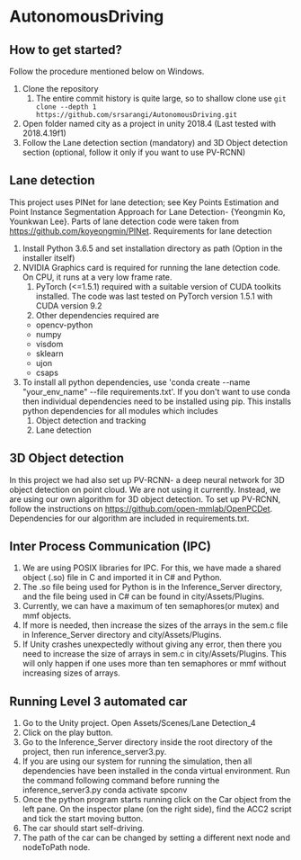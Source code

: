 # AutonomousDriving

## How to get started?

Follow the procedure mentioned below on Windows.

1. Clone the repository
   1. The entire commit history is quite large, so to shallow clone use  `git clone --depth 1 https://github.com/srsarangi/AutonomousDriving.git`
2. Open folder named city as a project in unity 2018.4 (Last tested with 2018.4.19f1)
3. Follow the Lane detection section (mandatory) and 3D Object detection section (optional, follow it only if you want to use PV-RCNN)

## Lane detection
This project uses PINet for lane detection; see Key Points Estimation and Point Instance Segmentation Approach for Lane Detection- {Yeongmin Ko, Younkwan Lee}.
Parts of lane detection code were taken from https://github.com/koyeongmin/PINet.
Requirements for lane detection
   1. Install Python 3.6.5 and set installation directory as path (Option in the installer itself)
   2. NVIDIA Graphics card is required for running the lane detection code. On CPU, it runs at a very low frame rate.
      1. PyTorch (<=1.5.1) required with a suitable version of CUDA toolkits installed. The code was last tested on PyTorch version 1.5.1 with CUDA version 9.2 
      2. Other dependencies required are
		- opencv-python
		- numpy
		- visdom
		- sklearn
		- ujon
		- csaps
5. To install all python dependencies, use 'conda create --name "your_env_name" --file requirements.txt'. If you don't want to use conda then individual dependencies need to be installed using pip. This installs python dependencies for all modules which includes
      1. Object detection and tracking
      2. Lane detection

## 3D Object detection
In this project we had also set up PV-RCNN- a deep neural network for 3D object detection on point cloud. We are not using it currently. Instead, we are using our own algorithm for 3D object detection.
To set up PV-RCNN, follow the instructions on https://github.com/open-mmlab/OpenPCDet.
Dependencies for our algorithm are included in requirements.txt.

## Inter Process Communication (IPC)
1. We are using POSIX libraries for IPC. For this, we have made a shared object (.so) file in C and imported it in C# and Python.
2. The .so file being used for Python is in the Inference_Server directory, and the file being used in C# can be found in city/Assets/Plugins.
3. Currently, we can have a maximum of ten semaphores(or mutex) and mmf objects.
4. If more is needed, then increase the sizes of the arrays in the sem.c file in Inference_Server directory and city/Assets/Plugins.
5. If Unity crashes unexpectedly without giving any error, then there you need to increase the size of arrays in sem.c in city/Assets/Plugins. This will only happen if one uses more than ten semaphores or mmf without increasing sizes of arrays.


## Running Level 3 automated car
1. Go to the Unity project. Open Assets/Scenes/Lane Detection_4
2. Click on the play button.
3. Go to the Inference_Server directory inside the root directory of the project, then run inference_server3.py.
4. If you are using our system for running the simulation, then all dependencies have been installed in the conda virtual environment. Run the command following command before running the inference_server3.py
	conda activate spconv
5. Once the python program starts running click on the Car object from the left pane. On the inspector plane (on the right side), find the ACC2 script and tick the start moving button.
6. The car should start self-driving.
7. The path of the car can be changed by setting a different next node and nodeToPath node.